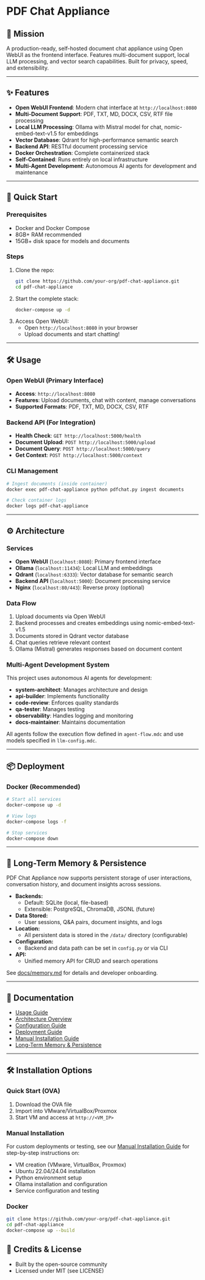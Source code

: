 # PDF Chat Appliance

## 🦾 Mission
A production-ready, self-hosted document chat appliance using Open WebUI as the frontend interface. Features multi-document support, local LLM processing, and vector search capabilities. Built for privacy, speed, and extensibility.

---

## ✨ Features
- **Open WebUI Frontend**: Modern chat interface at `http://localhost:8080`
- **Multi-Document Support**: PDF, TXT, MD, DOCX, CSV, RTF file processing
- **Local LLM Processing**: Ollama with Mistral model for chat, nomic-embed-text-v1.5 for embeddings
- **Vector Database**: Qdrant for high-performance semantic search
- **Backend API**: RESTful document processing service
- **Docker Orchestration**: Complete containerized stack
- **Self-Contained**: Runs entirely on local infrastructure
- **Multi-Agent Development**: Autonomous AI agents for development and maintenance

---

## 🚀 Quick Start

### Prerequisites
- Docker and Docker Compose
- 8GB+ RAM recommended
- 15GB+ disk space for models and documents

### Steps
1. Clone the repo:
   ```sh
   git clone https://github.com/your-org/pdf-chat-appliance.git
   cd pdf-chat-appliance
   ```
2. Start the complete stack:
   ```sh
   docker-compose up -d
   ```
3. Access Open WebUI:
   - Open `http://localhost:8080` in your browser
   - Upload documents and start chatting!

---

## 🛠️ Usage

### Open WebUI (Primary Interface)
- **Access**: `http://localhost:8080`
- **Features**: Upload documents, chat with content, manage conversations
- **Supported Formats**: PDF, TXT, MD, DOCX, CSV, RTF

### Backend API (For Integration)
- **Health Check**: `GET http://localhost:5000/health`
- **Document Upload**: `POST http://localhost:5000/upload`
- **Document Query**: `POST http://localhost:5000/query`
- **Get Context**: `POST http://localhost:5000/context`

### CLI Management
```sh
# Ingest documents (inside container)
docker exec pdf-chat-appliance python pdfchat.py ingest documents

# Check container logs
docker logs pdf-chat-appliance
```

---

## ⚙️ Architecture

### Services
- **Open WebUI** (`localhost:8080`): Primary frontend interface
- **Ollama** (`localhost:11434`): Local LLM and embeddings
- **Qdrant** (`localhost:6333`): Vector database for semantic search
- **Backend API** (`localhost:5000`): Document processing service
- **Nginx** (`localhost:80/443`): Reverse proxy (optional)

### Data Flow
1. Upload documents via Open WebUI
2. Backend processes and creates embeddings using nomic-embed-text-v1.5
3. Documents stored in Qdrant vector database
4. Chat queries retrieve relevant context
5. Ollama (Mistral) generates responses based on document content

### Multi-Agent Development System
This project uses autonomous AI agents for development:
- **system-architect**: Manages architecture and design
- **api-builder**: Implements functionality
- **code-review**: Enforces quality standards
- **qa-tester**: Manages testing
- **observability**: Handles logging and monitoring
- **docs-maintainer**: Maintains documentation

All agents follow the execution flow defined in `agent-flow.mdc` and use models specified in `llm-config.mdc`.

---

## 📦 Deployment

### Docker (Recommended)
```bash
# Start all services
docker-compose up -d

# View logs
docker-compose logs -f

# Stop services
docker-compose down
```

---

## 🧠 Long-Term Memory & Persistence
PDF Chat Appliance now supports persistent storage of user interactions, conversation history, and document insights across sessions.

- **Backends:**
  - Default: SQLite (local, file-based)
  - Extensible: PostgreSQL, ChromaDB, JSONL (future)
- **Data Stored:**
  - User sessions, Q&A pairs, document insights, and logs
- **Location:**
  - All persistent data is stored in the `/data/` directory (configurable)
- **Configuration:**
  - Backend and data path can be set in `config.py` or via CLI
- **API:**
  - Unified memory API for CRUD and search operations

See [docs/memory.md](docs/memory.md) for details and developer onboarding.

---

## 📝 Documentation
- [Usage Guide](docs/usage.md)
- [Architecture Overview](docs/architecture.md)
- [Configuration Guide](docs/configuration.md)
- [Deployment Guide](docs/deployment.md)
- [Manual Installation Guide](docs/manual-install.md)
- [Long-Term Memory & Persistence](docs/memory.md)

---

## 🛠️ Installation Options

### Quick Start (OVA)
1. Download the OVA file
2. Import into VMware/VirtualBox/Proxmox
3. Start VM and access at `http://<VM_IP>`

### Manual Installation
For custom deployments or testing, see our [Manual Installation Guide](docs/manual-install.md) for step-by-step instructions on:
- VM creation (VMware, VirtualBox, Proxmox)
- Ubuntu 22.04/24.04 installation
- Python environment setup
- Ollama installation and configuration
- Service configuration and testing

### Docker
```bash
git clone https://github.com/your-org/pdf-chat-appliance.git
cd pdf-chat-appliance
docker-compose up --build
```

## 👥 Credits & License
- Built by the open-source community
- Licensed under MIT (see LICENSE)

